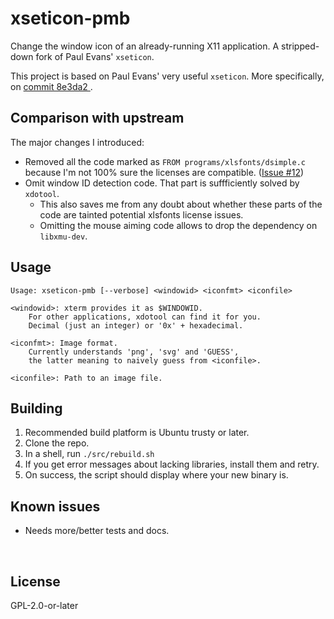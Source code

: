 ﻿
<!--#echo json="package.json" key="name" underline="=" -->
xseticon-pmb
============
<!--/#echo -->

<!--#echo json="package.json" key="description" -->
Change the window icon of an already-running X11 application. A stripped-down
fork of Paul Evans&#39; `xseticon`.
<!--/#echo -->


This project is based on Paul Evans' very useful `xseticon`.
More specifically, on [commit 8e3da2
](https://github.com/xeyownt/xseticon/tree/8e3da2ab747d06bec3dcdcd8f97b8b8d49e70b6b).



Comparison with upstream
------------------------

The major changes I introduced:

* Removed all the code marked as `FROM programs/xlsfonts/dsimple.c`
  because I'm not 100% sure the licenses are compatible.
  ([Issue #12](https://github.com/xeyownt/xseticon/issues/12))
* Omit window ID detection code.
  That part is suffficiently solved by `xdotool`.
  * This also saves me from any doubt about whether these parts of the
    code are tainted potential xlsfonts license issues.
  * Omitting the mouse aiming code allows to drop the dependency on
    `libxmu-dev`.



Usage
-----

```text
Usage: xseticon-pmb [--verbose] <windowid> <iconfmt> <iconfile>

<windowid>: xterm provides it as $WINDOWID.
    For other applications, xdotool can find it for you.
    Decimal (just an integer) or '0x' + hexadecimal.

<iconfmt>: Image format.
    Currently understands 'png', 'svg' and 'GUESS',
    the latter meaning to naively guess from <iconfile>.

<iconfile>: Path to an image file.
```



Building
--------

1.  Recommended build platform is Ubuntu trusty or later.
1.  Clone the repo.
1.  In a shell, run `./src/rebuild.sh`
1.  If you get error messages about lacking libraries,
    install them and retry.
1.  On success, the script should display where your new binary is.




Known issues
------------

* Needs more/better tests and docs.





<!--#toc stop="scan" -->

&nbsp;


License
-------
<!--#echo json="package.json" key=".license" -->
GPL-2.0-or-later
<!--/#echo -->
